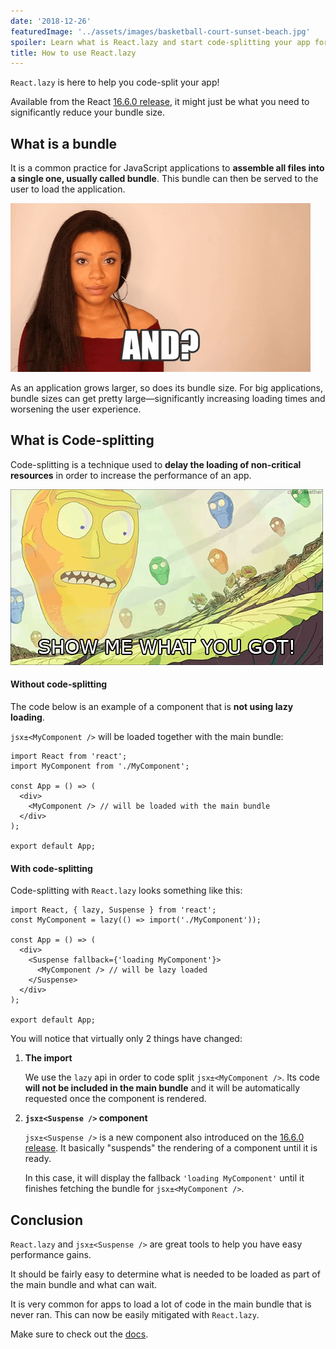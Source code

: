 ```yaml
---
date: '2018-12-26'
featuredImage: '../assets/images/basketball-court-sunset-beach.jpg'
spoiler: Learn what is React.lazy and start code-splitting your app for better performance.
title: How to use React.lazy
---
```


`React.lazy` is here to help you code-split your app!

Available from the React [16.6.0 release](https://github.com/facebook/react/blob/master/CHANGELOG.md#1660-october-23-2018), it might just be what you need to significantly reduce your bundle size.

## What is a bundle

It is a common practice for JavaScript applications to **assemble all files into a single one, usually called bundle**. This bundle can then be served to the user to load the application.

![So what?](./gifs/so-what.gif)

As an application grows larger, so does its bundle size. For big applications, bundle sizes can get pretty large—significantly increasing loading times and worsening the user experience.

## What is Code-splitting

Code-splitting is a technique used to **delay the loading of non-critical resources** in order to increase the performance of an app.

![Show me what you got!](./gifs/show-me-what-you-got.gif)

#### Without code-splitting

The code below is an example of a component that is **not using lazy loading**.

`jsx±<MyComponent />` will be loaded together with the main bundle:

```jsx{2,6}
import React from 'react';
import MyComponent from './MyComponent';

const App = () => (
  <div>
    <MyComponent /> // will be loaded with the main bundle
  </div>
);

export default App;
```

#### With code-splitting

Code-splitting with `React.lazy` looks something like this:

```jsx{2,6,7,8}
import React, { lazy, Suspense } from 'react';
const MyComponent = lazy(() => import('./MyComponent'));

const App = () => (
  <div>
    <Suspense fallback={'loading MyComponent'}>
      <MyComponent /> // will be lazy loaded
    </Suspense>
  </div>
);

export default App;
```

You will notice that virtually only 2 things have changed:

1. **The import**

   We use the `lazy` api in order to code split `jsx±<MyComponent />`. Its code **will not be included in the main bundle** and it will be automatically requested once the component is rendered.

2. **`jsx±<Suspense />` component**

   `jsx±<Suspense />` is a new component also introduced on the [16.6.0 release](https://github.com/facebook/react/blob/master/CHANGELOG.md#1660-october-23-2018). It basically "suspends" the rendering of a component until it is ready.

   In this case, it will display the fallback `'loading MyComponent'` until it finishes fetching the bundle for `jsx±<MyComponent />`.

## Conclusion

`React.lazy` and `jsx±<Suspense />` are great tools to help you have easy performance gains.

It should be fairly easy to determine what is needed to be loaded as part of the main bundle and what can wait.

It is very common for apps to load a lot of code in the main bundle that is never ran. This can now be easily mitigated with `React.lazy`.

Make sure to check out the [docs](https://reactjs.org/docs/code-splitting.html).

